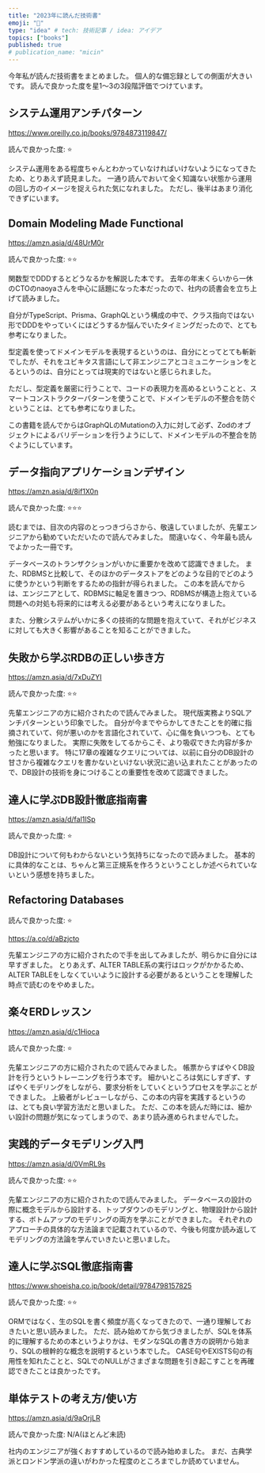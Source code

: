 ```yaml
---
title: "2023年に読んだ技術書"
emoji: "🦍"
type: "idea" # tech: 技術記事 / idea: アイデア
topics: ["books"]
published: true
# publication_name: "micin"
---
```


今年私が読んだ技術書をまとめました。
個人的な備忘録としての側面が大きいです。
読んで良かった度を星1〜3の3段階評価でつけています。

## システム運用アンチパターン

https://www.oreilly.co.jp/books/9784873119847/

読んで良かった度: ⭐️

システム運用をある程度ちゃんとわかっていなければいけないようになってきたため、とりあえず読見ました。
一通り読んでおいて全く知識ない状態から運用の回し方のイメージを捉えられた気になれました。
ただし、後半はあまり消化できずにいます。


## Domain Modeling Made Functional

https://amzn.asia/d/48UrM0r

読んで良かった度: ⭐️⭐️

関数型でDDDするとどうなるかを解説した本です。
去年の年末くらいから一休のCTOのnaoyaさんを中心に話題になった本だったので、社内の読書会を立ち上げて読みました。

自分がTypeScript、Prisma、GraphQLという構成の中で、クラス指向ではない形でDDDをやっていくにはどうするか悩んでいたタイミングだったので、とても参考になりました。

型定義を使ってドメインモデルを表現するというのは、自分にとってとても斬新でしたが、それをユビキタス言語にして非エンジニアとコミュニケーションをとるというのは、自分にとっては現実的ではないと感じられました。

ただし、型定義を厳密に行うことで、コードの表現力を高めるということと、スマートコンストラクターパターンを使うことで、ドメインモデルの不整合を防ぐということは、とても参考になりました。

この書籍を読んでからはGraphQLのMutationの入力に対して必ず、Zodのオブジェクトによるバリデーションを行うようにして、ドメインモデルの不整合を防ぐようにしています。


## データ指向アプリケーションデザイン

https://amzn.asia/d/8if1X0n

読んで良かった度: ⭐️⭐️⭐️

読むまでは、目次の内容のとっつきづらさから、敬遠していましたが、先輩エンジニアから勧めていただいたので読んでみました。
間違いなく、今年最も読んでよかった一冊です。

データベースのトランザクションがいかに重要かを改めて認識できました。
また、RDBMSと比較して、そのほかのデータストアをどのような目的でどのように使うかという判断をするための指針が得られました。
この本を読んでからは、エンジニアとして、RDBMSに軸足を置きつつ、RDBMSが構造上抱えている問題への対処も将来的には考える必要があるという考えになりました。

また、分散システムがいかに多くの技術的な問題を抱えていて、それがビジネスに対しても大きく影響があることを知ることができました。

## 失敗から学ぶRDBの正しい歩き方

https://amzn.asia/d/7xDuZYI

読んで良かった度: ⭐️⭐️

先輩エンジニアの方に紹介されたので読んでみました。
現代版実務よりSQLアンチパターンという印象でした。
自分が今までやらかしてきたことを的確に指摘されていて、何が悪いのかを言語化されていて、心に傷を負いつつも、とても勉強になりました。
実際に失敗をしてるからこそ、より吸収できた内容が多かったと思います。
特に17章の複雑なクエリについては、以前に自分のDB設計の甘さから複雑なクエリを書かないといけない状況に追い込まれたことがあったので、DB設計の技術を身につけることの重要性を改めて認識できました。

## 達人に学ぶDB設計徹底指南書

https://amzn.asia/d/fal1ISp

読んで良かった度: ⭐️

DB設計について何もわからないという気持ちになったので読みました。
基本的に具体的なことは、ちゃんと第三正規系を作ろうということしか述べられていないという感想を持ちました。

## Refactoring Databases

読んで良かった度: ⭐️

https://a.co/d/aBzjcto

先輩エンジニアの方に紹介されたので手を出してみましたが、明らかに自分には早すぎました。
とりあえず、ALTER TABLE系の実行はロックがかかるため、ALTER TABLEをしなくていいように設計する必要があるということを理解した時点で読むのをやめました。

## 楽々ERDレッスン

https://amzn.asia/d/c1Hioca

読んで良かった度: ⭐️

先輩エンジニアの方に紹介されたので読んでみました。
帳票からすばやくDB設計を行うというトレーニングを行う本です。
細かいところは気にしすぎず、すばやくモデリングをしながら、要求分析をしていくというプロセスを学ぶことができました。
上級者がレビューしながら、この本の内容を実践するというのは、とても良い学習方法だと思いました。
ただ、この本を読んだ時には、細かい設計の問題が気になってしまうので、あまり読み進められませんでした。

## 実践的データモデリング入門

https://amzn.asia/d/0VmRL9s

読んで良かった度: ⭐️⭐️

先輩エンジニアの方に紹介されたので読んでみました。
データベースの設計の際に概念モデルから設計する、トップダウンのモデリングと、物理設計から設計する、ボトムアップのモデリングの両方を学ぶことができました。
それぞれのアプローチの具体的な方法論まで記載されているので、今後も何度か読み返してモデリングの方法論を学んでいきたいと思いました。

## 達人に学ぶSQL徹底指南書

https://www.shoeisha.co.jp/book/detail/9784798157825

読んで良かった度: ⭐️⭐️

ORMではなく、生のSQLを書く頻度が高くなってきたので、一通り理解しておきたいと思い読みました。
ただ、読み始めてから気づきましたが、SQLを体系的に理解するための本というよりかは、モダンなSQLの書き方の説明から始まり、SQLの根幹的な概念を説明するという本でした。
CASE句やEXISTS句の有用性を知れたことと、SQLでのNULLがさまざまな問題を引き起こすことを再確認できたことは良かったです。

## 単体テストの考え方/使い方

https://amzn.asia/d/9aOrjLR

読んで良かった度: N/A(ほとんど未読)

社内のエンジニアが強くおすすめしているので読み始めました。
まだ、古典学派とロンドン学派の違いがわかった程度のところまでしか読めていません。
